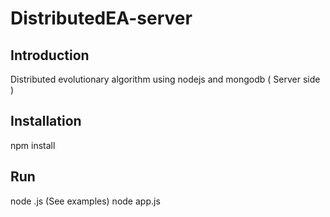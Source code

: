 # DistributedEA-server

## Introduction

Distributed evolutionary algorithm using nodejs and mongodb ( Server side )

## Installation

npm install

## Run

node <project-file>.js (See examples)
node app.js
